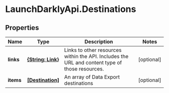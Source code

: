 # LaunchDarklyApi.Destinations

## Properties

Name | Type | Description | Notes
------------ | ------------- | ------------- | -------------
**links** | [**{String: Link}**](Link.md) | Links to other resources within the API. Includes the URL and content type of those resources. | [optional] 
**items** | [**[Destination]**](Destination.md) | An array of Data Export destinations | [optional] 


